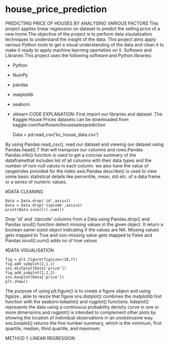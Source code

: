 # house_price_prediction
PREDICTING PRICE OF HOUSES BY ANALYSING VARIOUS FACTORS
This project applies linear regression on dataset to predict the selling price of a new home.The objective of the project is to perform data visulalization techniques to understand the insight of the data. This project aims apply various Python tools to get a visual understanding of the data and clean it to make it ready to apply machine learning opertation on it.
Software and Libraries
This project uses the following software and Python libraries:
* Python
* NumPy
* pandas
* matplotlib
* seaborn 
* sklearn
CODE EXPLANATION:
  First import our libraries and dataset .The Kaggle House Prices datasets can be downloaded from kaggle.com/harlfoxem/housesalesprediction
  
 
    Data = pd.read_csv('kc_house_data.csv')
     
    
    
By using Pandas.read_csv(), read our dataset and viewing our dataset using Pandas.head().T that will transpose our columns and rows.Pandas Pandas.info() function is used to get a concise summary of the dataframethat  includes list of all columns with their data types and the number of non-null values in each column. we also have the value of rangeindex provided for the index axis.Pandas describe() is used to view some basic statistical details like percentile, mean, std etc. of a data frame or a series of numeric values.

 #DATA CLEANING   
 
    Data = Data.drop('id',axis=1)
    Data = Data.drop('zipcode',axis=1)
    print(Data.isnull().sum())
    
 Drop 'id' and 'zipcode' columns from a Data using Pandas.drop() and Pandas isnull() function detect missing values in the given object. It return a boolean same-sized object indicating if the values are NA. Missing values gets mapped to True and non-missing value gets mapped to False and Pandas.isnull().sum() adds no of true values

#DATA VISUALISATION    
    
    fig = plt.figure(figsize=(10,7))
    fig.add_subplot(2,1,1)
    sns.distplot(Data['price'])
    fig.add_subplot(2,1,2)
    sns.boxplot(Data['price'])
    plt.show()

The purpose of using plt.figure() is to create a figure object and using figsize , able to resize that figure 
sns.distplot() combines the matplotlib hist function with the seaborn kdeplot() and rugplot() functions. kdeplot() represents the data using a continuous probability density curve in one or more dimensions and rugplot()  is intended to complement other plots by showing the location of individual observations in an unobstrusive way.
sns.boxplot() returns the five number summary, which is the minimum, first quartile, median, third quartile, and maximum.

METHOD 1:
LINEAR REGRESSION
 
